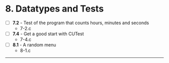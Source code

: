 # 8. Datatypes and Tests
- [ ] **7.2** - Test of the program that counts hours, minutes and seconds
    - 7-2.c
- [ ] **7.4** - Get a good start with CUTest
    - 7-4.c
- [ ] **8.1** - A random menu
    - 8-1.c
---